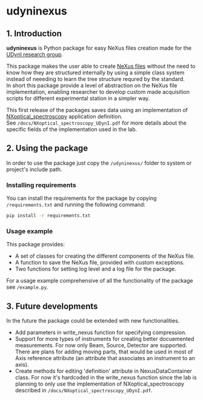 # udyninexus

## 1. Introduction
**udyninexus** is Python package for easy NeXus files creation made for the [UDynI research group](https://www.udyni.eu/).  

This package makes the user able to create [NeXus files](https://www.nexusformat.org/) without the need to know how they are structured internally by using a simple class system instead of neeeding to learn the tree structure requred by the standard.  
In short this package provide a level of abstraction on the NeXus file implementation, enabling researcher to develop custom made acquisition scripts for different experimental station in a simpler way.

This first release of the packages saves data using an implementation of [NXoptical_spectroscopy](https://fairmat-nfdi.github.io/nexus_definitions/classes/contributed_definitions/NXoptical_spectroscopy.html#nxoptical-spectroscopy) application definition.  
See `/docs/NXoptical_spectroscopy_UDynI.pdf` for more details about the specific fields of the implementation used in the lab.


## 2. Using the package
In order to use the package just copy the `/udyninexus/` folder to system or project's include path.

### Installing requirements
You can install the requirements for the package by copying `/requirements.txt` and running the following command:
```bash
pip install -r requirements.txt
```

### Usage example
This package provides:
- A set of classes for creating the different components of the NeXus file.
- A function to save the NeXus file, provided with custom exceptions.
- Two functions for setting log level and a log file for the package.

For a usage example comprehensive of all the functionality of the package see `/example.py`.

## 3. Future developments
In the future the package could be extended with new functionalities.
- Add parameters in write_nexus function for specifying compression.
- Support for more types of instruments for creating better docuemented measurements. For now only Beam, Source, Detector are supported. There are plans for adding moving parts, that would be used in most of Axis reference attribute (an attribute that associates an instrument to an axis).
- Create methods for editing 'definition' attribute in NexusDataContainer class. For now it's hardcoded in the write_nexus function since the lab is planning to only use the implementation of NXoptical_spectroscopy described in `/docs/NXoptical_spectroscopy_UDynI.pdf`.
